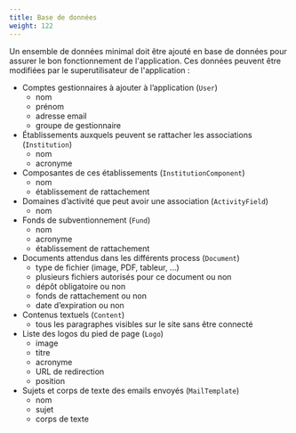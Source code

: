 ```yaml
---
title: Base de données
weight: 122
---
```


Un ensemble de données minimal doit être ajouté en base de données pour assurer le bon fonctionnement de l'application. Ces données peuvent être modifiées par le superutilisateur de l'application :
- Comptes gestionnaires à ajouter à l’application (`User`)
  - nom
  - prénom
  - adresse email
  - groupe de gestionnaire
- Établissements auxquels peuvent se rattacher les associations (`Institution`)
  - nom
  - acronyme
- Composantes de ces établissements (`InstitutionComponent`)
  - nom
  - établissement de rattachement
- Domaines d’activité que peut avoir une association (`ActivityField`)
  - nom
- Fonds de subventionnement (`Fund`)
  - nom
  - acronyme
  - établissement de rattachement
- Documents attendus dans les différents process (`Document`)
  - type de fichier (image, PDF, tableur, ...)
  - plusieurs fichiers autorisés pour ce document ou non
  - dépôt obligatoire ou non
  - fonds de rattachement ou non
  - date d’expiration ou non
- Contenus textuels (`Content`)
  - tous les paragraphes visibles sur le site sans être connecté
- Liste des logos du pied de page (`Logo`)
  - image
  - titre
  - acronyme
  - URL de redirection
  - position
- Sujets et corps de texte des emails envoyés (`MailTemplate`)
  - nom
  - sujet
  - corps de texte
